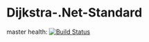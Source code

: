 # Dijkstra-.Net-Standard
master health: [![Build Status](https://travis-ci.org/edcasillas/Dijkstra-.Net-Standard.svg?branch=master)](https://travis-ci.org/edcasillas/Dijkstra-.Net-Standard)